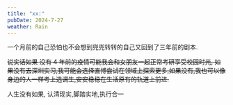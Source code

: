 ```yaml
---
title: "xx:"
pubDate: 2024-7-27
weather: Rain
---
```


一个月前的自己恐怕也不会想到兜兜转转的自己又回到了三年前的剧本.

~~说实话如果 没有 4 年前的疫情可能我会和女朋友一起正常考研享受校园时光, 如果没有去深圳实习,我可能会选择直博尝试在领域上探索更多,如果没有,我也可以像身边的人一样考上选调生,安安稳稳在生活原有的轨道上前进.~~

人生没有如果, 认清现实,脚踏实地,执行合一
